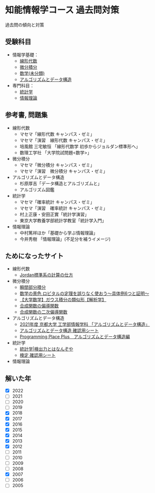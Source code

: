 # 知能情報学コース 過去問対策

過去問の傾向と対策

## 受験科目
- 情報学基礎：
  + [線形代数](linear.md)
  + [微分積分](calculus.md)
  + [数学(未分類)](mathmatics_others.md)
  + [アルゴリズムとデータ構造](algorithm.md)
- 専門科目：
  + [統計学](statics.md)
  + [情報理論](information.md)

## 参考書, 問題集
- 線形代数
  + マセマ「線形代数 キャンパス・ゼミ」
  + マセマ「演習　線形代数 キャンパス・ゼミ」
  + 培風館 三宅敏恒 「線形代数学 初歩からジョルダン標準形へ」
  + 数理工学社 「大学院試問題<数学>」
- 微分積分
  + マセマ「微分積分 キャンパス・ゼミ」
  + マセマ「演習　微分積分 キャンパス・ゼミ」
- アルゴリズムとデータ構造
  + 杉原厚吉「データ構造とアルゴリズムと」
  + アルゴリズム図鑑
- 統計学
  + マセマ「確率統計 キャンパス・ゼミ」
  + マセマ「演習　確率統計 キャンパス・ゼミ」
  + 村上正康・安田正實「統計学演習」
  + 東京大学教養学部統計学教室「統計学入門」
- 情報理論
  + 中村篤祥ほか「基礎から学ぶ情報理論」
  + 今井秀樹 「情報理論」(不足分を補うイメージ)
 
## ためになったサイト
- 線形代数
  + [Jordan標準系の計算の仕方](http://www.math.tohoku.ac.jp/~kuroki/LaTeX/20100609_Jordan.pdf)
- 微分積分
  + [瞬間部分積分](https://manabitimes.jp/math/823)
  + [数学の景色 ロピタルの定理を誤りなく使おう～具体例6つと証明～](https://mathlandscape.com/lhopital/#toc6)
  + [【大学数学】ガウス積分の類似形【解析学】](https://www.youtube.com/watch?v=u6sBzqF8gWI)
  + [合成関数の偏導関数](https://w3e.kanazawa-it.ac.jp/math/category/bibun/henbibun/henkan-tex.cgi?target=/math/category/bibun/henbibun/gouseikansuu-no-henbibun.html)
  + [合成関数の二次偏導関数](https://w3e.kanazawa-it.ac.jp/math/category/bibun/henbibun/henkan-tex.cgi?target=/math/category/bibun/henbibun/gouseikansuu-no-2ji-doukansuu.html)
- アルゴリズムとデータ構造
  + [2021年度 京都大学 工学部情報学科 「アルゴリズムとデータ構造」](https://hkashima.github.io/course_algorithm_2021.html)
  + [アルゴリズムとデータ構造 確認用シート](algorithm_check.md)
  + [Programming Place Plus　アルゴリズムとデータ構造編](https://programming-place.net/ppp/contents/algorithm/index.html#data_struct)
- 統計学
  + [統計学|検出力とはなんぞや](https://note.com/hanaori/n/nc55ac8614799)
  + [検定 確認用シート](statics_check.md)
- 情報理論

## 解いた年
- [x] 2022
- [ ] 2021
- [ ] 2020
- [ ] 2019
- [x] 2018
- [x] 2017
- [x] 2016
- [x] 2015
- [x] 2014
- [x] 2013
- [x] 2012
- [ ] 2011
- [ ] 2010
- [ ] 2009
- [ ] 2008
- [x] 2007
- [ ] 2006
- [ ] 2005
